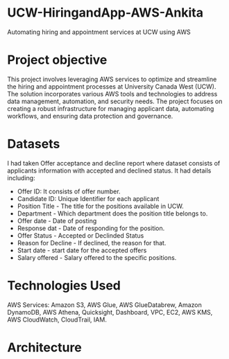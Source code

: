 # UCW-HiringandApp-AWS-Ankita
Automating hiring and appointment services at UCW using AWS
# Project objective
This project involves leveraging AWS services to optimize and streamline the hiring and appointment processes at University Canada West (UCW). The solution incorporates various AWS tools and technologies to address data management, automation, and security needs. The project focuses on creating a robust infrastructure for managing applicant data, automating workflows, and ensuring data protection and governance.
# Datasets
I had taken Offer acceptance and decline report where dataset consists of applicants information with accepted and declined status. It had details including:
- Offer ID: It consists of offer number.
- Candidate ID: Unique Identifier for each applicant
- Position Title - The title for the positions available in UCW.
- Department - Which department does the position title belongs to.
- Offer date - Date of posting
- Response dat - Date of responding for the position.
- Offer Status - Accepted or Declinded Status
- Reason for Decline - If declined, the reason for that.
- Start date - start date for the accepted offers
- Salary offered - Salary offered to the specific positions.
# Technologies Used
AWS Services: Amazon S3, AWS Glue, AWS GlueDatabrew, Amazon DynamoDB, AWS Athena, Quicksight, Dashboard, VPC, EC2, AWS KMS, AWS CloudWatch, CloudTrail, IAM.
# Architecture
